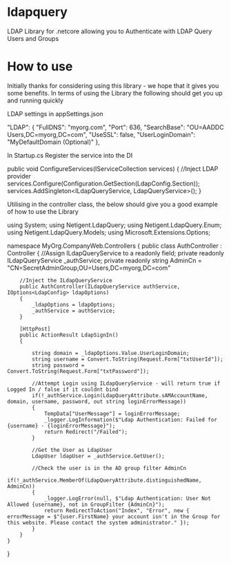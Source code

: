 # ldapquery
LDAP Library for .netcore allowing you to Authenticate with LDAP Query Users and Groups

# How to use

Initially thanks for considering using this library - we hope that it gives you some benefits.
In terms of using the Library the following should get you up and running quickly

LDAP settings in appSettings.json

  "LDAP": {
    "FullDNS": "myorg.com",
    "Port": 636,
    "SearchBase": "OU=AADDC Users,DC=myorg,DC=com",
    "UseSSL": false,
    "UserLoginDomain": "MyDefaultDomain (Optional)"
  },
  
In Startup.cs
Register the service into the DI 

public void ConfigureServices(IServiceCollection services)
{
	 //Inject LDAP provider
	services.Configure<LdapConfig>(Configuration.GetSection(LdapConfig.Section));
	services.AddSingleton<ILdapQueryService, LdapQueryService>();
}

Utilising in the controller class, the below should give you a good example of how to use the Library

using System;
using Netigent.LdapQuery;
using Netigent.LdapQuery.Enum;
using Netigent.LdapQuery.Models;
using Microsoft.Extensions.Options;

namespace MyOrg.CompanyWeb.Controllers
{
	public class AuthController : Controller
	{
		//Assign ILdapQueryService to a readonly field;
		private readonly ILdapQueryService _authService;
		private readonly string AdminCn = "CN=SecretAdminGroup,OU=Users,DC=myorg,DC=com"

		//Inject the ILdapQueryService
		public AuthController(ILdapQueryService authService, IOptions<LdapConfig> ldapOptions)
		{
			_ldapOptions = ldapOptions;
			_authService = authService;
		}

		[HttpPost]
		public ActionResult LdapSignIn()
		{
			
			string domain = _ldapOptions.Value.UserLoginDomain;
			string username = Convert.ToString(Request.Form["txtUserId"]);
			string password = Convert.ToString(Request.Form["txtPassword"]);

			//Attempt Login using ILdapQueryService - will return true if Logged In / false if it couldnt bind
			if(!_authService.Login(LdapQueryAttribute.sAMAccountName, domain, username, password, out string loginErrorMessage))
			{
				TempData["UserMessage"] = loginErrorMessage;
				_logger.LogInformation($"Ldap Authentication: Failed for {username} - {loginErrorMessage}");
				return Redirect("/Failed");
			}

			//Get the User as LdapUser
			LdapUser ldapUser = _authService.GetUser();

			//Check the user is in the AD group filter AdminCn
			if(!_authService.MemberOf(LdapQueryAttribute.distinguishedName, AdminCn))
			{
				_logger.LogError(null, $"Ldap Authentication: User Not Allowed {username}, not in GroupFilter {AdminCn}");
				return RedirectToAction("Index", "Error", new { errorMessage = $"{user.FirstName} your account isn't in the Group for this website. Please contact the system administrator." });
			}
		}
	}
}
